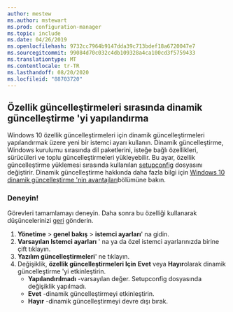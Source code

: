 ```yaml
---
author: mestew
ms.author: mstewart
ms.prod: configuration-manager
ms.topic: include
ms.date: 04/26/2019
ms.openlocfilehash: 9732cc7964b9147dda39c713bdef18a6720047e7
ms.sourcegitcommit: 99084d70c032c4db109328a4ca100cd3f5759433
ms.translationtype: MT
ms.contentlocale: tr-TR
ms.lasthandoff: 08/20/2020
ms.locfileid: "88703720"
---
```

## <a name="configure-dynamic-update-during-feature-updates"></a>Özellik güncelleştirmeleri sırasında dinamik güncelleştirme 'yi yapılandırma
<!--4062619-->
Windows 10 özellik güncelleştirmeleri için dinamik güncelleştirmeleri yapılandırmak üzere yeni bir istemci ayarı kullanın. Dinamik güncelleştirme, Windows kurulumu sırasında dil paketlerini, isteğe bağlı özellikleri, sürücüleri ve toplu güncelleştirmeleri yükleyebilir. Bu ayar, özellik güncelleştirme yüklemesi sırasında kullanılan [setupconfig](/windows-hardware/manufacture/desktop/windows-setup-automation-overview) dosyasını değiştirir. Dinamik güncelleştirme hakkında daha fazla bilgi için [Windows 10 dinamik güncelleştirme 'nin avantajları](https://techcommunity.microsoft.com/t5/Windows-IT-Pro-Blog/The-benefits-of-Windows-10-Dynamic-Update/ba-p/467847)bölümüne bakın. 

### <a name="try-it-out"></a>Deneyin!

Görevleri tamamlamayı deneyin. Daha sonra bu özelliği kullanarak düşüncelerinizi [geri](../../../../understand/find-help.md#product-feedback) gönderin.

1. **Yönetime**  >  **genel bakış**  >  **istemci ayarları**' na gidin.
1. **Varsayılan Istemci ayarları** ' na ya da özel istemci ayarlarınızda birine çift tıklayın.
1. **Yazılım güncelleştirmeleri**' ne tıklayın.
1. Değişiklik, **özellik güncelleştirmeleri Için** **Evet** veya **Hayır**olarak dinamik güncelleştirme 'yi etkinleştirin.
    - **Yapılandırılmadı** -varsayılan değer. Setupconfig dosyasında değişiklik yapılmadı.
    - **Evet** -dinamik güncelleştirmeyi etkinleştirin.
    - **Hayır** -dinamik güncelleştirmeyi devre dışı bırak.